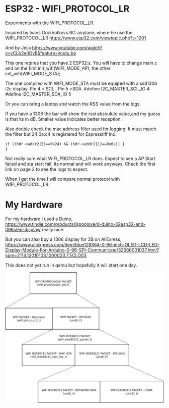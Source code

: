 #  ESP32 - WIFI_PROTOCOL_LR

Experiments with the WIFI_PROTOCOL_LR.

Inspired by Ivans Grokhotkovs RC-airplane, where he use the WIFI_PROTOCOL_LR
https://www.esp32.com/viewtopic.php?t=1001

And by Jeija
https://www.youtube.com/watch?v=yCLb2eItDyE&feature=youtu.be

This one reqires that you have 2 ESP32:s.
You will have to change main.c and 
on the first init_wifi(WIFI_MODE_AP), the other init_wifi(WIFI_MODE_STA);

The one compiled with WIFI_MODE_STA must be equiped with a ssd1306 i2c display. 
Pin 4 = SCL , Pin 5 =SDA.
  #define I2C_MASTER_SCL_IO    4
  #define I2C_MASTER_SDA_IO    5 

Or you can bring a laptop and watch the RSS value from the logs.

If you have a 1306 the bar will show the rssi absoulute value,and my guess is that its in dB. Smaller value indicates better reception.

Also double check the mac address filter used for logging, It must match the filter but 24:0a:c4 is registered for Espresstiff Inc.
```
if ((hdr->addr2[0]==0x24) && (hdr->addr2[1]==0x0a)) {
}
```

Not really sure what WIFI_PROTOCOL_LR does.
Expect to see a AP Start failed and sta start fail. Its normal and will work
anyways. Check the first link on page 2 to see the logs to expect.

When I get the time I will compare normal protocol with WIFI_PROTOCOL_LR.

#  My Hardware

For my hardware I used a Duino, https://www.tindie.com/products/lspoplove/d-duino-32esp32-and-096oled-display/
really nice.

But you can also buy a 1306 display for 3$ on AliExress,
https://www.aliexpress.com/item/blue128X64-0-96-inch-OLED-LCD-LED-Display-Module-For-Arduino-0-96-SPI-Communicate/32666001037.html?spm=2114.12010108.1000023.7.5CLO03


This does not yet run in qemu but hopefully it will start one day. 



![promiscous_pkt_structure](../16_wifi_sniffer/esp32_promiscuous_pkt_structure-1024x842.jpeg)




